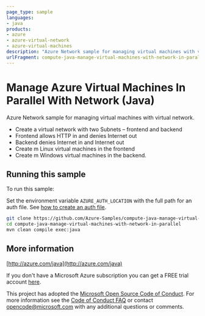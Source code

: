 ```yaml
---
page_type: sample
languages:
- java
products:
- azure
- azure-virtual-network
- azure-virtual-machines
description: "Azure Network sample for managing virtual machines with virtual network."
urlFragment: compute-java-manage-virtual-machines-with-network-in-parallel
---
```


# Manage Azure Virtual Machines In Parallel With Network (Java)


Azure Network sample for managing virtual machines with virtual network.

- Create a virtual network with two Subnets – frontend and backend
- Frontend allows HTTP in and denies Internet out
- Backend denies Internet in and Internet out
- Create m Linux virtual machines in the frontend
- Create m Windows virtual machines in the backend.
 
## Running this sample

To run this sample:

Set the environment variable `AZURE_AUTH_LOCATION` with the full path for an auth file. See [how to create an auth file](https://github.com/Azure/azure-libraries-for-java/blob/master/AUTH.md).

```bash
git clone https://github.com/Azure-Samples/compute-java-manage-virtual-machines-with-network-in-parallel.git
cd compute-java-manage-virtual-machines-with-network-in-parallel
mvn clean compile exec:java
```

## More information

[http://azure.com/java](http://azure.com/java)

If you don't have a Microsoft Azure subscription you can get a FREE trial account [here](http://go.microsoft.com/fwlink/?LinkId=330212).

This project has adopted the [Microsoft Open Source Code of Conduct](https://opensource.microsoft.com/codeofconduct/). For more information see the [Code of Conduct FAQ](https://opensource.microsoft.com/codeofconduct/faq/) or contact [opencode@microsoft.com](mailto:opencode@microsoft.com) with any additional questions or comments.
